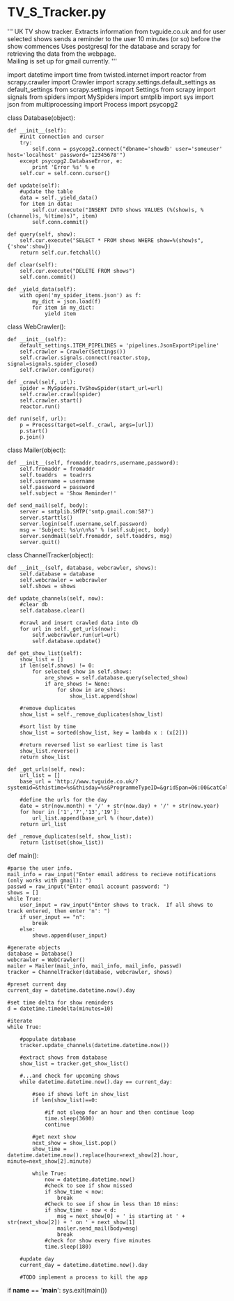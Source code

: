 # TV_S_Tracker.py
'''
UK TV show tracker.
Extracts information from tvguide.co.uk and for user selected shows
sends a reminder to the user 10 minutes (or so) before the show 
commences
Uses postgresql for the database and scrapy for retrieving the data
from the webpage.  
Mailing is set up for gmail currently.
'''

import datetime
import time 
from twisted.internet import reactor
from scrapy.crawler import Crawler
import scrapy.settings.default_settings as default_settings
from scrapy.settings import Settings
from scrapy import signals
from spiders import MySpiders 
import smtplib
import sys
import json
from multiprocessing import Process
import psycopg2

class Database(object):
    
    def __init__(self):
        #init connection and cursor
        try:
            self.conn = psycopg2.connect("dbname='showdb' user='someuser' host='localhost' password='12345678'")
        except psycopg2.DatabaseError, e:
            print 'Error %s' % e  
        self.cur = self.conn.cursor()
    
    def update(self):
        #update the table
        data = self._yield_data()
        for item in data:
            self.cur.execute("INSERT INTO shows VALUES (%(show)s, %(channel)s, %(time)s)", item)
            self.conn.commit()

    def query(self, show):
        self.cur.execute("SELECT * FROM shows WHERE show=%(show)s", {'show':show})
        return self.cur.fetchall()
    
    def clear(self):
        self.cur.execute("DELETE FROM shows")
        self.conn.commit()
                    
    def _yield_data(self):
        with open('my_spider_items.json') as f:
            my_dict = json.load(f)
            for item in my_dict:
                yield item
      
class WebCrawler():
    
    def __init__(self):
        default_settings.ITEM_PIPELINES = 'pipelines.JsonExportPipeline'
        self.crawler = Crawler(Settings())
        self.crawler.signals.connect(reactor.stop, signal=signals.spider_closed)
        self.crawler.configure()
            
    def _crawl(self, url):
        spider = MySpiders.TvShowSpider(start_url=url)
        self.crawler.crawl(spider)
        self.crawler.start()
        reactor.run()
        
    def run(self, url):
        p = Process(target=self._crawl, args=[url])
        p.start()
        p.join()
        
class Mailer(object):
    
    def __init__(self, fromaddr,toadrrs,username,password):
        self.fromaddr = fromaddr
        self.toaddrs  = toadrrs 
        self.username = username 
        self.password = password
        self.subject = 'Show Reminder!'
        
    def send_mail(self, body):
        server = smtplib.SMTP('smtp.gmail.com:587')  
        server.starttls()  
        server.login(self.username,self.password)  
        msg = 'Subject: %s\n\n%s' % (self.subject, body)
        server.sendmail(self.fromaddr, self.toaddrs, msg)  
        server.quit()  
        
class ChannelTracker(object):
    
    def __init__(self, database, webcrawler, shows):
        self.database = database 
        self.webcrawler = webcrawler
        self.shows = shows 
        
    def update_channels(self, now):
        #clear db
        self.database.clear()
        
        #crawl and insert crawled data into db
        for url in self._get_urls(now):
            self.webcrawler.run(url=url) 
            self.database.update()
                             
    def get_show_list(self):
        show_list = []
        if len(self.shows) != 0:
            for selected_show in self.shows:
                are_shows = self.database.query(selected_show)
                if are_shows != None:
                    for show in are_shows:
                        show_list.append(show)
        
        #remove duplicates
        show_list = self._remove_duplicates(show_list) 
        
        #sort list by time
        show_list = sorted(show_list, key = lambda x : (x[2]))           
        
        #return reversed list so earliest time is last
        show_list.reverse()
        return show_list
    
    def _get_urls(self, now):
        url_list = []
        base_url = 'http://www.tvguide.co.uk/?systemid=&thistime=%s&thisday=%s&ProgrammeTypeID=&gridSpan=06:00&catColor='
        
        #define the urls for the day
        date = str(now.month) + '/' + str(now.day) + '/' + str(now.year)
        for hour in ['1','7','13','19']:
            url_list.append(base_url % (hour,date))
        return url_list
                    
    def _remove_duplicates(self, show_list):
        return list(set(show_list))
                                                 
def main():

    #parse the user info.  
    mail_info = raw_input("Enter email address to recieve notifications (only works with gmail): ")
    passwd = raw_input("Enter email account password: ")
    shows = []
    while True:
        user_input = raw_input("Enter shows to track.  If all shows to track entered, then enter 'n': ")
        if user_input == "n":
            break
        else:
            shows.append(user_input)

    #generate objects
    database = Database()
    webcrawler = WebCrawler()
    mailer = Mailer(mail_info, mail_info, mail_info, passwd)
    tracker = ChannelTracker(database, webcrawler, shows)
    
    #preset current day
    current_day = datetime.datetime.now().day 
    
    #set time delta for show reminders
    d = datetime.timedelta(minutes=10)
    
    #iterate
    while True:
                
        #populate database
        tracker.update_channels(datetime.datetime.now())
        
        #extract shows from database
        show_list = tracker.get_show_list()
        
        #...and check for upcoming shows
        while datetime.datetime.now().day == current_day:
            
            #see if shows left in show_list
            if len(show_list)==0:
                
                #if not sleep for an hour and then continue loop
                time.sleep(3600)
                continue
                
            #get next show
            next_show = show_list.pop()
            show_time = datetime.datetime.now().replace(hour=next_show[2].hour, minute=next_show[2].minute)
            
            while True:
                now = datetime.datetime.now()
                #check to see if show missed
                if show_time < now:
                    break
                #Check to see if show in less than 10 mins:
                if show_time - now < d:
                    msg = next_show[0] + ' is starting at ' + str(next_show[2]) + ' on ' + next_show[1]  
                    mailer.send_mail(body=msg)
                    break
                #check for show every five minutes
                time.sleep(180)
                
        #update day
        current_day = datetime.datetime.now().day
            
        #TODO implement a process to kill the app

if __name__ == '__main__':
    sys.exit(main())

